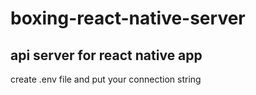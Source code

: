 # boxing-react-native-server
## api server for react native app 
create .env file and put your connection string
